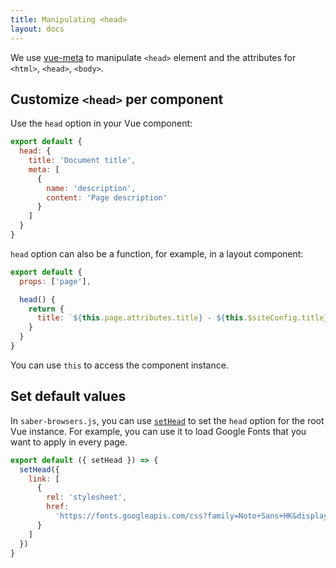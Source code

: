 ```yaml
---
title: Manipulating <head>
layout: docs
---
```


We use [vue-meta](https://github.com/nuxt/vue-meta) to manipulate `<head>` element and the attributes for `<html>`, `<head>`, `<body>`.

## Customize `<head>` per component

Use the `head` option in your Vue component:

```js
export default {
  head: {
    title: 'Document title',
    meta: [
      {
        name: 'description',
        content: 'Page description'
      }
    ]
  }
}
```

`head` option can also be a function, for example, in a layout component:

```js
export default {
  props: ['page'],

  head() {
    return {
      title: `${this.page.attributes.title} - ${this.$siteConfig.title}`
    }
  }
}
```

You can use `this` to access the component instance.

## Set default values

In `saber-browsers.js`, you can use [`setHead`](browser-apis.md#context-sethead) to set the `head` option for the root Vue instance. For example, you can use it to load Google Fonts that you want to apply in every page.

```js
export default ({ setHead }) => {
  setHead({
    link: [
      {
        rel: 'stylesheet',
        href:
          'https://fonts.googleapis.com/css?family=Noto+Sans+HK&display=swap'
      }
    ]
  })
}
```
